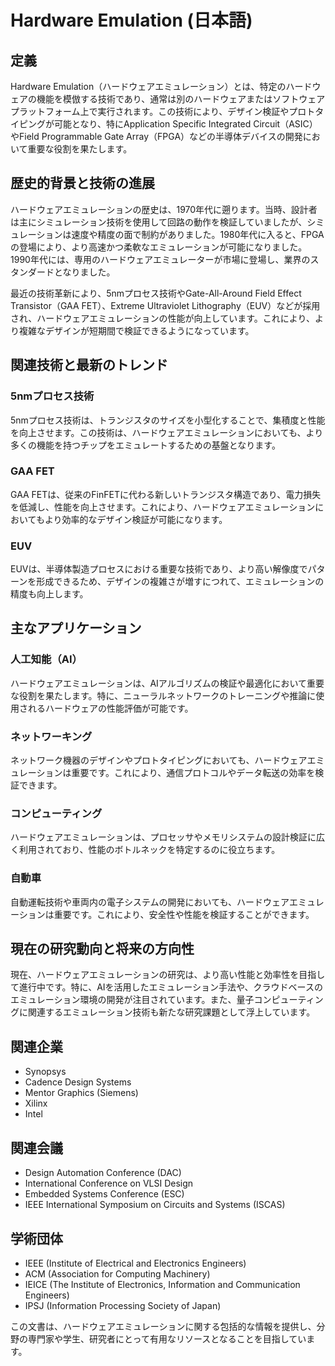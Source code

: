 # Hardware Emulation (日本語)

## 定義
Hardware Emulation（ハードウェアエミュレーション）とは、特定のハードウェアの機能を模倣する技術であり、通常は別のハードウェアまたはソフトウェアプラットフォーム上で実行されます。この技術により、デザイン検証やプロトタイピングが可能となり、特にApplication Specific Integrated Circuit（ASIC）やField Programmable Gate Array（FPGA）などの半導体デバイスの開発において重要な役割を果たします。

## 歴史的背景と技術の進展
ハードウェアエミュレーションの歴史は、1970年代に遡ります。当時、設計者は主にシミュレーション技術を使用して回路の動作を検証していましたが、シミュレーションは速度や精度の面で制約がありました。1980年代に入ると、FPGAの登場により、より高速かつ柔軟なエミュレーションが可能になりました。1990年代には、専用のハードウェアエミュレーターが市場に登場し、業界のスタンダードとなりました。

最近の技術革新により、5nmプロセス技術やGate-All-Around Field Effect Transistor（GAA FET）、Extreme Ultraviolet Lithography（EUV）などが採用され、ハードウェアエミュレーションの性能が向上しています。これにより、より複雑なデザインが短期間で検証できるようになっています。

## 関連技術と最新のトレンド
### 5nmプロセス技術
5nmプロセス技術は、トランジスタのサイズを小型化することで、集積度と性能を向上させます。この技術は、ハードウェアエミュレーションにおいても、より多くの機能を持つチップをエミュレートするための基盤となります。

### GAA FET
GAA FETは、従来のFinFETに代わる新しいトランジスタ構造であり、電力損失を低減し、性能を向上させます。これにより、ハードウェアエミュレーションにおいてもより効率的なデザイン検証が可能になります。

### EUV
EUVは、半導体製造プロセスにおける重要な技術であり、より高い解像度でパターンを形成できるため、デザインの複雑さが増すにつれて、エミュレーションの精度も向上します。

## 主なアプリケーション
### 人工知能（AI）
ハードウェアエミュレーションは、AIアルゴリズムの検証や最適化において重要な役割を果たします。特に、ニューラルネットワークのトレーニングや推論に使用されるハードウェアの性能評価が可能です。

### ネットワーキング
ネットワーク機器のデザインやプロトタイピングにおいても、ハードウェアエミュレーションは重要です。これにより、通信プロトコルやデータ転送の効率を検証できます。

### コンピューティング
ハードウェアエミュレーションは、プロセッサやメモリシステムの設計検証に広く利用されており、性能のボトルネックを特定するのに役立ちます。

### 自動車
自動運転技術や車両内の電子システムの開発においても、ハードウェアエミュレーションは重要です。これにより、安全性や性能を検証することができます。

## 現在の研究動向と将来の方向性
現在、ハードウェアエミュレーションの研究は、より高い性能と効率性を目指して進行中です。特に、AIを活用したエミュレーション手法や、クラウドベースのエミュレーション環境の開発が注目されています。また、量子コンピューティングに関連するエミュレーション技術も新たな研究課題として浮上しています。

## 関連企業
- Synopsys
- Cadence Design Systems
- Mentor Graphics (Siemens)
- Xilinx
- Intel

## 関連会議
- Design Automation Conference (DAC)
- International Conference on VLSI Design
- Embedded Systems Conference (ESC)
- IEEE International Symposium on Circuits and Systems (ISCAS)

## 学術団体
- IEEE (Institute of Electrical and Electronics Engineers)
- ACM (Association for Computing Machinery)
- IEICE (The Institute of Electronics, Information and Communication Engineers)
- IPSJ (Information Processing Society of Japan)

この文書は、ハードウェアエミュレーションに関する包括的な情報を提供し、分野の専門家や学生、研究者にとって有用なリソースとなることを目指しています。